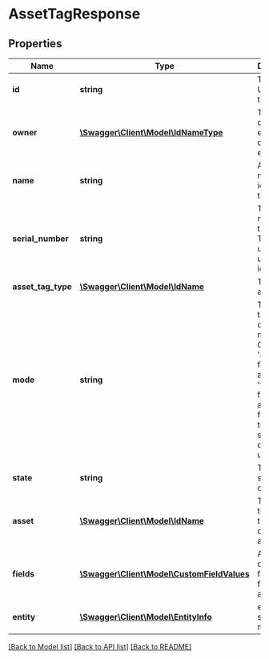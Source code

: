 # AssetTagResponse

## Properties
Name | Type | Description | Notes
------------ | ------------- | ------------- | -------------
**id** | **string** | The unique UUID of this entity | 
**owner** | [**\Swagger\Client\Model\IdNameType**](IdNameType.md) | The company entity that owns this entity | 
**name** | **string** | A friendly name to identify this tag | [optional] 
**serial_number** | **string** | The serial number of the Asset Tag that is used to uniquely identify it. | [optional] 
**asset_tag_type** | [**\Swagger\Client\Model\IdName**](IdName.md) | The type of asset tag | [optional] 
**mode** | **string** | The asset tag operation mode. Options are &#39;movable&#39; for movable assets, &#39;fixed&#39; for fixed assets and &#39;stock&#39; for temporary stock control uses. | [optional] 
**state** | **string** | The current state of the object | [optional] 
**asset** | [**\Swagger\Client\Model\IdName**](IdName.md) | The asset to which this tag is currently assigned | [optional] 
**fields** | [**\Swagger\Client\Model\CustomFieldValues**](CustomFieldValues.md) | A number of custom field values for this assettag. | [optional] 
**entity** | [**\Swagger\Client\Model\EntityInfo**](EntityInfo.md) | entity specific metadata | 

[[Back to Model list]](../README.md#documentation-for-models) [[Back to API list]](../README.md#documentation-for-api-endpoints) [[Back to README]](../README.md)


